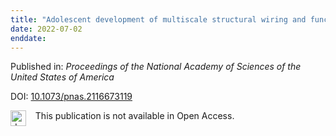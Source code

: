 ```yaml
---
title: "Adolescent development of multiscale structural wiring and functional interactions in the human connectome."
date: 2022-07-02
enddate:
---
```


Published in: *Proceedings of the National Academy of Sciences of the United States of America*

DOI: [10.1073/pnas.2116673119](https://doi.org/10.1073/pnas.2116673119)

<img src=https://upload.wikimedia.org/wikipedia/commons/thumb/0/0e/Closed_Access_logo_transparent.svg/1200px-Closed_Access_logo_transparent.svg.png alt="drawing" width="25" align="left"/> &nbsp;&nbsp;&nbsp;This publication is not available in Open Access.


